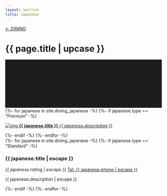 ```yaml
---
layout: section
title: Japanese
---
```

<div class="content-section">
    <em class="left-text"><a href="dining.html">&larr; DINING</a></em>
    <h1 class="left-text" id="wide-dining">{{ page.title | upcase }}</h1>
    <svg xmlns="http://www.w3.org/2000/svg" viewBox="0 0 650 200">
		<rect width="650" height="200" style="fill:#1c1c1c"/>
	</svg>
</div>

<div class="content">
<div class="decoration"></div>
{%- for japanese in site.dining_japanese -%}
	{%- if japanese.type == "Premium" -%}
	<a href="{{ japanese.url | remove: "/" }}">
		<div class="container no-bottom">
			<p class="column-responsive half-bottom">
			<img src="assets/images/logo/{{ japanese.logo }}.jpg" alt="img">
			<strong>{{ japanese.title }}</strong>
			<em>{{ japanese.description }}</em>
			<div class="clear"></div>
			</p>
		</div>
	</a>
	<div class="decoration"></div>
	{%- endif -%}
{%- endfor -%}

</div><!-- /Premium -->

<div class="content">
	<div class="clear"></div>
	<div class="decoration"></div>
	{%- for japanese in site.dining_japanese -%}
		{%- if japanese.type == "Standard" -%}
		<div class="container">
			<h3>{{ japanese.title | escape }}</h3>
			<em class="ratings">{{ japanese.rating | escape }}</em>
			<a class="contact-call" href="tel:{{ japanese.phone | escape }}">Tel: {{ japanese.phone | escape }}</a>
			<p class="no-bottom">
			{{ japanese.description | escape }}
			</p>
		</div>
		<div class="decoration"></div>
		{%- endif -%}
	{%- endfor -%}

</div><!-- /Standard -->